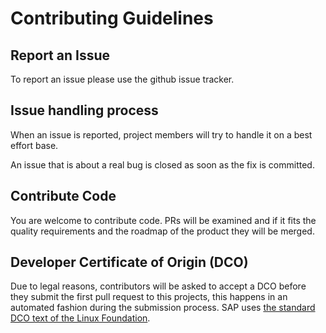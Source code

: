 # Contributing Guidelines

## Report an Issue

To report an issue please use the github issue tracker.

## Issue handling process
When an issue is reported, project members will try to handle it on a best effort base.

An issue that is about a real bug is closed as soon as the fix is committed.

## Contribute Code
You are welcome to contribute code. PRs will be examined and if it fits the quality requirements and the roadmap of the product they will be merged.

## Developer Certificate of Origin (DCO)
Due to legal reasons, contributors will be asked to accept a DCO before they submit the first pull request to this projects, this happens in an automated fashion during the submission process. SAP uses [the standard DCO text of the Linux Foundation](https://developercertificate.org/).
